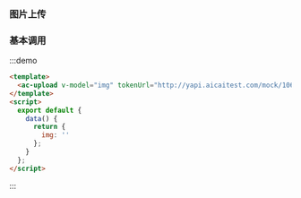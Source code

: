 ### 图片上传

### 基本调用

:::demo

```html
<template>
  <ac-upload v-model="img" tokenUrl="http://yapi.aicaitest.com/mock/106/common/getOssWebSignature" />
</template>
<script>
  export default {
    data() {
      return {
        img: ''
      };
    }
  };
</script>
```

:::
